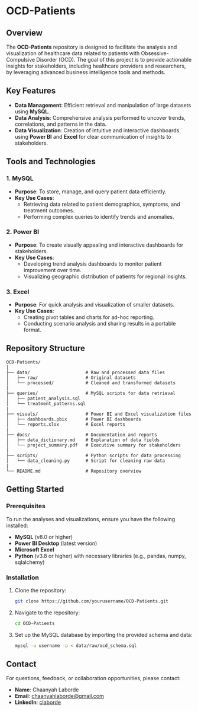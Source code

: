 # OCD-Patients

## Overview
The **OCD-Patients** repository is designed to facilitate the analysis and visualization of healthcare data related to patients with Obsessive-Compulsive Disorder (OCD). The goal of this project is to provide actionable insights for stakeholders, including healthcare providers and researchers, by leveraging advanced business intelligence tools and methods.

## Key Features
- **Data Management**: Efficient retrieval and manipulation of large datasets using **MySQL**.
- **Data Analysis**: Comprehensive analysis performed to uncover trends, correlations, and patterns in the data.
- **Data Visualization**: Creation of intuitive and interactive dashboards using **Power BI** and **Excel** for clear communication of insights to stakeholders.

## Tools and Technologies

### 1. MySQL
- **Purpose**: To store, manage, and query patient data efficiently.
- **Key Use Cases**:
  - Retrieving data related to patient demographics, symptoms, and treatment outcomes.
  - Performing complex queries to identify trends and anomalies.

### 2. Power BI
- **Purpose**: To create visually appealing and interactive dashboards for stakeholders.
- **Key Use Cases**:
  - Developing trend analysis dashboards to monitor patient improvement over time.
  - Visualizing geographic distribution of patients for regional insights.

### 3. Excel
- **Purpose**: For quick analysis and visualization of smaller datasets.
- **Key Use Cases**:
  - Creating pivot tables and charts for ad-hoc reporting.
  - Conducting scenario analysis and sharing results in a portable format.

## Repository Structure
```
OCD-Patients/
|
├── data/                     # Raw and processed data files
│   ├── raw/                  # Original datasets
│   └── processed/            # Cleaned and transformed datasets
|
├── queries/                  # MySQL scripts for data retrieval
│   ├── patient_analysis.sql
│   └── treatment_patterns.sql
|
├── visuals/                  # Power BI and Excel visualization files
│   ├── dashboards.pbix       # Power BI dashboards
│   └── reports.xlsx          # Excel reports
|
├── docs/                     # Documentation and reports
│   ├── data_dictionary.md    # Explanation of data fields
│   └── project_summary.pdf   # Executive summary for stakeholders
|
├── scripts/                  # Python scripts for data processing
│   └── data_cleaning.py      # Script for cleaning raw data
|
└── README.md                 # Repository overview
```

## Getting Started

### Prerequisites
To run the analyses and visualizations, ensure you have the following installed:
- **MySQL** (v8.0 or higher)
- **Power BI Desktop** (latest version)
- **Microsoft Excel**
- **Python** (v3.8 or higher) with necessary libraries (e.g., pandas, numpy, sqlalchemy)

### Installation
1. Clone the repository:
   ```bash
   git clone https://github.com/yourusername/OCD-Patients.git
   ```
2. Navigate to the repository:
   ```bash
   cd OCD-Patients
   ```
3. Set up the MySQL database by importing the provided schema and data:
   ```bash
   mysql -u username -p < data/raw/ocd_schema.sql
   ```

## Contact
For questions, feedback, or collaboration opportunities, please contact:
- **Name**: Chaanyah Laborde
- **Email**: chaanyahlaborde@gmail.com
- **LinkedIn**: [claborde](https://www.linkedin.com/in/claborde/)

